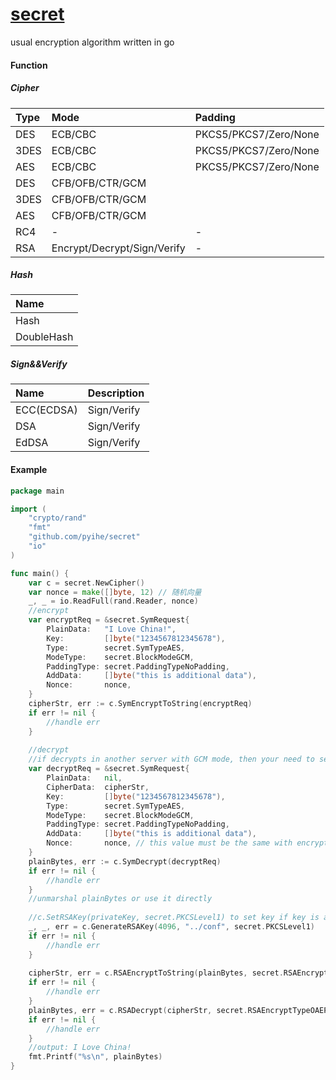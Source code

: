# [secret](https://github.com/pyihe/secret)

usual encryption algorithm written in go

#### Function

##### Cipher

|Type|Mode|Padding|
|:----|:----|:----|
|DES|ECB/CBC|PKCS5/PKCS7/Zero/None|
|3DES|ECB/CBC|PKCS5/PKCS7/Zero/None|
|AES|ECB/CBC|PKCS5/PKCS7/Zero/None|
|DES|CFB/OFB/CTR/GCM||
|3DES|CFB/OFB/CTR/GCM||
|AES|CFB/OFB/CTR/GCM||
|RC4 |-|-|
|RSA|Encrypt/Decrypt/Sign/Verify|-|

##### Hash

|Name|
|:---|
|Hash|
|DoubleHash|

##### Sign&&Verify

|Name|Description|
|:---|:----------|
|ECC(ECDSA) |Sign/Verify|
|DSA|Sign/Verify|
|EdDSA|Sign/Verify|

#### Example

```go
package main

import (
	"crypto/rand"
	"fmt"
	"github.com/pyihe/secret"
	"io"
)

func main() {
    var c = secret.NewCipher()
    var nonce = make([]byte, 12) // 随机向量
    _, _ = io.ReadFull(rand.Reader, nonce)
    //encrypt
    var encryptReq = &secret.SymRequest{
        PlainData:   "I Love China!",
        Key:         []byte("1234567812345678"),
        Type:        secret.SymTypeAES,
        ModeType:    secret.BlockModeGCM,
        PaddingType: secret.PaddingTypeNoPadding,
        AddData:     []byte("this is additional data"),
        Nonce:       nonce,
    }
    cipherStr, err := c.SymEncryptToString(encryptReq)
    if err != nil {
        //handle err
    }
    
    //decrypt
    //if decrypts in another server with GCM mode, then your need to set nonce to decrypt
    var decryptReq = &secret.SymRequest{
        PlainData:   nil,
        CipherData:  cipherStr,
        Key:         []byte("1234567812345678"),
        Type:        secret.SymTypeAES,
        ModeType:    secret.BlockModeGCM,
        PaddingType: secret.PaddingTypeNoPadding,
        AddData:     []byte("this is additional data"),
        Nonce:       nonce, // this value must be the same with encryptReq
    }
    plainBytes, err := c.SymDecrypt(decryptReq)
    if err != nil {
        //handle err
    }
    //unmarshal plainBytes or use it directly
    
    //c.SetRSAKey(privateKey, secret.PKCSLevel1) to set key if key is already exist
    _, _, err = c.GenerateRSAKey(4096, "../conf", secret.PKCSLevel1)
    if err != nil {
        //handle err
    }
    
    cipherStr, err = c.RSAEncryptToString(plainBytes, secret.RSAEncryptTypeOAEP, nil)
    if err != nil {
        //handle err
    }
    plainBytes, err = c.RSADecrypt(cipherStr, secret.RSAEncryptTypeOAEP, nil)
    if err != nil {
        //handle err
    }
    //output: I Love China!
    fmt.Printf("%s\n", plainBytes)
}
```